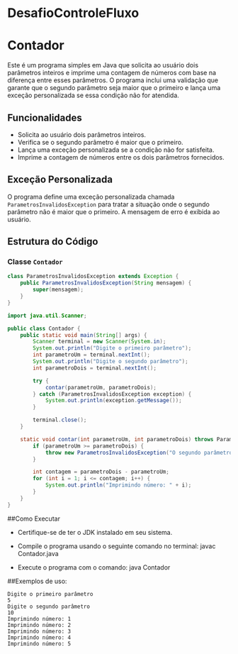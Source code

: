 # DesafioControleFluxo
# Contador

Este é um programa simples em Java que solicita ao usuário dois parâmetros inteiros e imprime uma contagem de números com base na diferença entre esses parâmetros. O programa inclui uma validação que garante que o segundo parâmetro seja maior que o primeiro e lança uma exceção personalizada se essa condição não for atendida.

## Funcionalidades

- Solicita ao usuário dois parâmetros inteiros.
- Verifica se o segundo parâmetro é maior que o primeiro.
- Lança uma exceção personalizada se a condição não for satisfeita.
- Imprime a contagem de números entre os dois parâmetros fornecidos.

## Exceção Personalizada

O programa define uma exceção personalizada chamada `ParametrosInvalidosException` para tratar a situação onde o segundo parâmetro não é maior que o primeiro. A mensagem de erro é exibida ao usuário.

## Estrutura do Código

### Classe `Contador`

```java
class ParametrosInvalidosException extends Exception {
    public ParametrosInvalidosException(String mensagem) {
        super(mensagem);
    }
}

import java.util.Scanner;

public class Contador {
    public static void main(String[] args) {
        Scanner terminal = new Scanner(System.in);
        System.out.println("Digite o primeiro parâmetro");
        int parametroUm = terminal.nextInt();
        System.out.println("Digite o segundo parâmetro");
        int parametroDois = terminal.nextInt();

        try {
            contar(parametroUm, parametroDois);
        } catch (ParametrosInvalidosException exception) {
            System.out.println(exception.getMessage());
        }

        terminal.close();
    }

    static void contar(int parametroUm, int parametroDois) throws ParametrosInvalidosException {
        if (parametroUm >= parametroDois) {
            throw new ParametrosInvalidosException("O segundo parâmetro deve ser maior que o primeiro.");
        }

        int contagem = parametroDois - parametroUm;
        for (int i = 1; i <= contagem; i++) {
            System.out.println("Imprimindo número: " + i);
        }
    }
}
```
##Como Executar
 - Certifique-se de ter o JDK instalado em seu sistema.
 - Compile o programa usando o seguinte comando no terminal:
javac Contador.java

 - Execute o programa com o comando:
java Contador

##Exemplos de uso:
```
Digite o primeiro parâmetro
5
Digite o segundo parâmetro
10
Imprimindo número: 1
Imprimindo número: 2
Imprimindo número: 3
Imprimindo número: 4
Imprimindo número: 5
```

